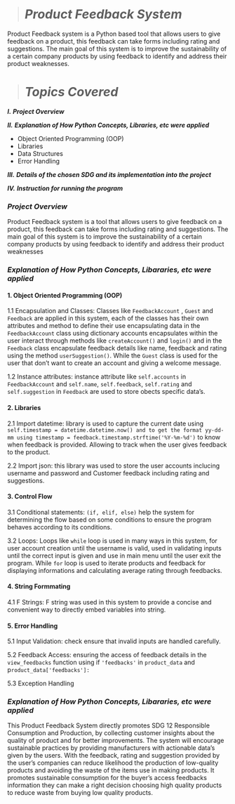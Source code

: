 > # *Product Feedback System*

Product Feedback system is a Python based tool that allows users to give feedback on a product, this feedback can take forms including rating and suggestions. The main goal of this system is to improve the sustainability of a certain company products by using feedback to identify and address their product weaknesses. 

> # *Topics Covered*
  ***I.*** ***Project Overview*** 
  
  ***II.*** ***Explanation of How Python Concepts, Libraries, etc were applied***
 
* Object Oriented Programming (OOP)
* Libraries
* Data Structures
* Error Handling
  
 ***III.*** ***Details of the chosen SDG and its implementation into the project***

***IV.*** ***Instruction for running the program***

 ### ***Project Overview***

 Product Feedback system is a tool that allows users to give feedback on a product, this feedback can take forms including rating and suggestions. The main goal of this system is to improve the sustainability of a certain company products by using feedback to identify and address their product weaknesses

### ***Explanation of How Python Concepts, Libararies, etc were applied***

#### 1. Object Oriented Programming (OOP)

1.1 Encapsulation and Classes: Classes like `FeedbackAccount` , `Guest` and  `Feedback` are applied in this system, each of the classes has their own attributes and method to define their use encapsulating data in the `FeedbackAccount` class using dictionary accounts encapsulates within the user interact through methods like `createAccount()` and `login()` and  in the `Feedback` class encapsulate feedback details like name, feedback and rating using the method `userSuggestion()`. While the `Guest` class is used for the user that don’t want to create an account and giving a welcome message.

1.2 Instance attributes:  instance attribute like `self.accounts` in `FeedbackAccount` and `self.name`, `self.feedback`, `self.rating` and `self.suggestion` in `Feedback` are used to store obects specific data’s. 


#### 2. Libraries

2.1 Import datetime: library is used to capture the current date using `self.timestamp = datetime.datetime.now() and to get the format yy-dd-mm using timestamp =
feedback.timestamp.strftime('%Y-%m-%d')` to know when feedback is provided. Allowing to track when the user gives feedback to the product.

2.2 Import json: this library was used to store the user accounts inclucing username and password and Customer feedback including rating and suggestions.


#### 3. Control Flow

3.1 Conditional statements: `(if, elif, else)` help the system for determining the flow based on some conditions to ensure the program behaves according to its conditions.

3.2 Loops: Loops like `while` loop is used in many ways in this system, for user account creation until the username is valid,  used in validating inputs until the correct input is given and use in main menu until the user exit the program. While `for` loop  is used to iterate products and feedback for displaying informations and calculating average rating through feedbacks. 

#### 4. String Formmating

4.1 F Strings: F string was used in this system to provide a concise and convenient way to directly embed variables into string.  

#### 5. Error Handling

5.1 Input Validation: check ensure that invalid inputs are handled carefully.

5.2 Feedback Access: ensuring the access of feedback details in the `view_feedbacks` function using if `'feedbacks'` in `product_data` and p`roduct_data['feedbacks']:`

5.3 Exception Handling


### ***Explanation of How Python Concepts, Libararies, etc were applied***


  This Product Feedback System directly promotes SDG 12 Responsible Consumption and Production, by collecting customer insights about the quality of product and for better improvements. The system will encourage sustainable practices by providing manufacturers with actionable data’s given by the users. With the feedback, rating and suggestion provided by the user’s companies can reduce likelihood the production of low-quality products and avoiding the waste of the items use in making products. It promotes sustainable consumption for the buyer’s access feedbacks information they can make a right decision choosing high quality products to reduce waste from buying low quality products.










  
 
